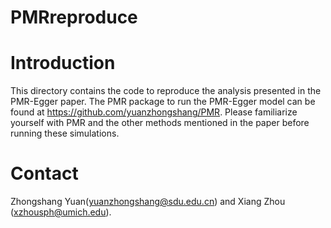 # PMRreproduce

# Introduction

This directory contains the code to reproduce the analysis presented in the PMR-Egger paper.
The PMR package to run the PMR-Egger model can be found at https://github.com/yuanzhongshang/PMR.
Please familiarize yourself with PMR and the other methods mentioned in the paper before running these simulations.

# Contact
Zhongshang Yuan(yuanzhongshang@sdu.edu.cn) and Xiang Zhou (xzhousph@umich.edu).

